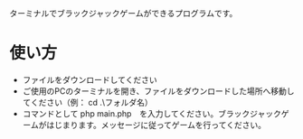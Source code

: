 ターミナルでブラックジャックゲームができるプログラムです。

# 使い方
- ファイルをダウンロードしてください
- ご使用のPCのターミナルを開き、ファイルをダウンロードした場所へ移動してください（例： cd .\フォルダ名）
- コマンドとして php main.php　を入力してください。ブラックジャックゲームがはじまります。メッセージに従ってゲームを行ってください。
